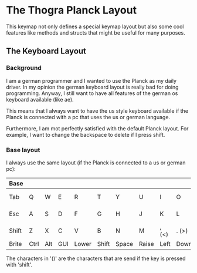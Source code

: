 # The Thogra Planck Layout

This keymap not only defines a special keymap layout but also some cool features like methods and structs that might be useful for many purposes.

## The Keyboard Layout

### Background

I am a german programmer and I wanted to use the Planck as my daily driver. In my opinion the german keyboard layout is really bad for doing programming. Anyway, I still want to have all features of the german os keyboard available (like ae).

This means that I always want to have the us style keyboard available if the Planck is connected with a pc that uses the us or german language.

Furthermore, I am mot perfectly satisfied with the default Planck layout. For example, I want to change the backspace to delete if I press shift. 

### Base layout

I always use the same layout (if the Planck is connected to a us or german pc):

| Base |      |      |      |      |      |      |      |      |      |      |            |
|------|------|------|------|------|------|------|------|------|------|------|------------|
| Tab  |   Q  |   W  |   E  |   R  |   T  |   Y  |   U  |   I  |   O  |   P  | Bksp (Del) |
| Esc  |   A  |   S  |   D  |   F  |   G  |   H  |   J  |   K  |   L  | ; (:)| ' (")      |
| Shift|   Z  |   X  |   C  |   V  |   B  |   N  |   M  | , (<)| . (>)| / (?)|   Enter    |
| Brite| Ctrl | Alt  | GUI  |Lower |Shift |Space |Raise | Left | Down |  Up  |   Right    |

The characters in '()' are the characters that are send if the key is pressed with 'shift'.